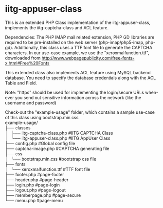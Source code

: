 # iitg-appuser-class
This is an extended PHP Class implementation of the iitg-appuser-class, implements the iitg-captcha-class and ACL feature.

Dependencies:
The PHP IMAP mail related extension, PHP GD libraries are required to be pre-installed on the web server (php-imap/php5-imap, php-gd). Additionally, this class uses a TTF font file to generate the CAPTCHA characters. In our use-case example, we use the "xeroxmalfunction.ttf", downloaded from http://www.webpagepublicity.com/free-fonts-x.html#Free%20Fonts

This extended class also implements ACL feature using MySQL backend database. You need to specify the database credentials along with the ACL Table and Field.

Note:
"https" should be used for implementing the login/secure URLs when-ever you send out sensitive information across the network (like the username and password)

Check-out the "example-usage" folder, which contains a sample use-case of this class using bootstrap.min.css<br />
example-usage/<br />
├── classes<br />
│   ├── iitg-captcha-class.php #IITG CAPTCHA Class<br />
│   └── iitg-appuser-class.php #IITG AppUser Class<br />
├── config.php #Global config file<br />
├── captcha-image.php #CAPTCHA generating file<br />
├── css<br />
│   └── bootstrap.min.css #bootstrap css file<br />
├── fonts<br />
│   └── xeroxmalfunction.ttf #TTF font file<br />
├── footer.php #page-footer<br />
├── header.php #page-header<br />
├── login.php #page-login<br />
├── logout.php #page-logout<br />
├── memberpage.php #page-secure<br />
└── menu.php #page-menu<br />
